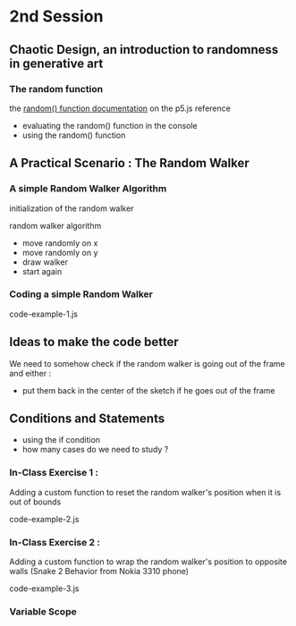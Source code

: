 # 2nd Session

## Chaotic Design, an introduction to randomness in generative art

### The random function

the [random() function documentation](https://p5js.org/reference/#/p5/random) on the p5.js reference

- evaluating the random() function in the console
- using the random() function

## A Practical Scenario : The Random Walker

### A simple Random Walker Algorithm
initialization of the random walker

random walker algorithm

- move randomly on x
- move randomly on y
- draw walker
- start again

### Coding a simple Random Walker

code-example-1.js

## Ideas to make the code better

We need to somehow check if the random walker is going out of the frame and either :
- put them back in the center of the sketch if he goes out of the frame

## Conditions and Statements

- using the if condition
- how many cases do we need to study ?

### In-Class Exercise 1 :

Adding a custom function to reset the random walker's position when it is out of bounds

code-example-2.js

### In-Class Exercise 2 :

Adding a custom function to wrap the random walker's position to opposite walls (Snake 2 Behavior from Nokia 3310 phone)

code-example-3.js


### Variable Scope
